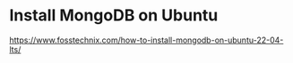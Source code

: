 #   Install MongoDB on Ubuntu

https://www.fosstechnix.com/how-to-install-mongodb-on-ubuntu-22-04-lts/


